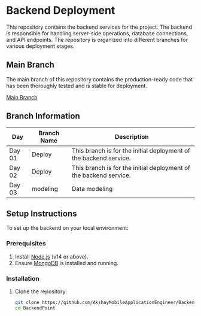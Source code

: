 # Backend Deployment

This repository contains the backend services for the project. The backend is responsible for handling server-side operations, database connections, and API endpoints. The repository is organized into different branches for various deployment stages.

## Main Branch

The main branch of this repository contains the production-ready code that has been thoroughly tested and is stable for deployment.

[Main Branch](https://github.com/AkshayMobileApplicationEngineer/BackendPoint)

## Branch Information

| Day   | Branch Name  | Description |
|-------|--------------|-------------|
| Day 01 | Deploy      | This branch is for the initial deployment of the backend service. |
| Day 02 | Deploy      | This branch is for the initial deployment of the backend service. |
| Day 03 | modeling      | Data modeling |


## Setup Instructions

To set up the backend on your local environment:

### Prerequisites
1. Install [Node.js](https://nodejs.org/) (v14 or above).
2. Ensure [MongoDB](https://www.mongodb.com/) is installed and running.

### Installation

1. Clone the repository:
   ```bash
   git clone https://github.com/AkshayMobileApplicationEngineer/BackendPoint.git
   cd BackendPoint
